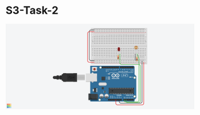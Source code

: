 # S3-Task-2
![Image](https://github.com/wasfyelbaz/RoboTech-WorkShop2021/blob/main/S3-Task-2/S3-Task-2.png)
